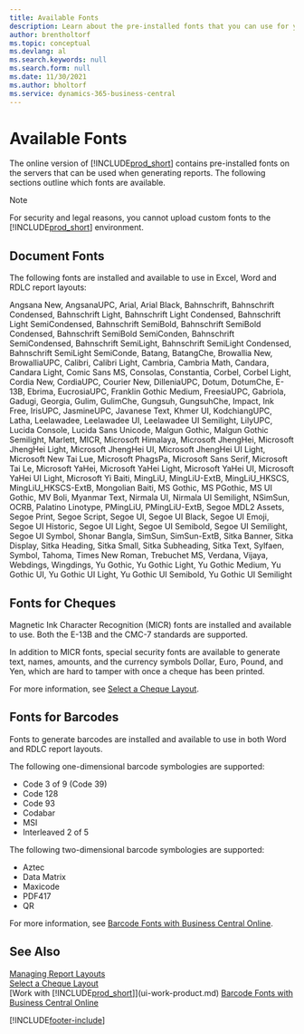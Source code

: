 ```yaml
---
title: Available Fonts
description: Learn about the pre-installed fonts that you can use for your externally-facing reports.
author: brentholtorf
ms.topic: conceptual
ms.devlang: al
ms.search.keywords: null
ms.search.form: null
ms.date: 11/30/2021
ms.author: bholtorf
ms.service: dynamics-365-business-central
---
```

# <a name="available-fonts"></a>Available Fonts

The online version of [!INCLUDE[prod_short](includes/prod_short.md)] contains pre-installed fonts on the servers that can be used when generating reports. The following sections outline which fonts are available.

> [!NOTE]
> For security and legal reasons, you cannot upload custom fonts to the [!INCLUDE[prod_short](includes/prod_short.md)] environment.

## <a name="document-fonts"></a>Document Fonts

The following fonts are installed and available to use in Excel, Word and RDLC report layouts:
 
Angsana New, AngsanaUPC, Arial, Arial Black, Bahnschrift, Bahnschrift Condensed, Bahnschrift Light, Bahnschrift Light Condensed, Bahnschrift Light SemiCondensed, Bahnschrift SemiBold, Bahnschrift SemiBold Condensed, Bahnschrift SemiBold SemiConden, Bahnschrift SemiCondensed, Bahnschrift SemiLight, Bahnschrift SemiLight Condensed, Bahnschrift SemiLight SemiConde, Batang, BatangChe, Browallia New, BrowalliaUPC, Calibri, Calibri Light, Cambria, Cambria Math, Candara, Candara Light, Comic Sans MS, Consolas, Constantia, Corbel, Corbel Light, Cordia New, CordiaUPC, Courier New, DilleniaUPC, Dotum, DotumChe, E-13B, Ebrima, EucrosiaUPC, Franklin Gothic Medium, FreesiaUPC, Gabriola, Gadugi, Georgia, Gulim, GulimChe, Gungsuh, GungsuhChe, Impact, Ink Free, IrisUPC, JasmineUPC, Javanese Text, Khmer UI, KodchiangUPC, Latha, Leelawadee, Leelawadee UI, Leelawadee UI Semilight, LilyUPC, Lucida Console, Lucida Sans Unicode, Malgun Gothic, Malgun Gothic Semilight, Marlett, MICR, Microsoft Himalaya, Microsoft JhengHei, Microsoft JhengHei Light, Microsoft JhengHei UI, Microsoft JhengHei UI Light, Microsoft New Tai Lue, Microsoft PhagsPa, Microsoft Sans Serif, Microsoft Tai Le, Microsoft YaHei, Microsoft YaHei Light, Microsoft YaHei UI, Microsoft YaHei UI Light, Microsoft Yi Baiti, MingLiU, MingLiU-ExtB, MingLiU_HKSCS, MingLiU_HKSCS-ExtB, Mongolian Baiti, MS Gothic, MS PGothic, MS UI Gothic, MV Boli, Myanmar Text, Nirmala UI, Nirmala UI Semilight, NSimSun, OCRB, Palatino Linotype, PMingLiU, PMingLiU-ExtB, Segoe MDL2 Assets, Segoe Print, Segoe Script, Segoe UI, Segoe UI Black, Segoe UI Emoji, Segoe UI Historic, Segoe UI Light, Segoe UI Semibold, Segoe UI Semilight, Segoe UI Symbol, Shonar Bangla, SimSun, SimSun-ExtB, Sitka Banner, Sitka Display, Sitka Heading, Sitka Small, Sitka Subheading, Sitka Text, Sylfaen, Symbol, Tahoma, Times New Roman, Trebuchet MS, Verdana, Vijaya, Webdings, Wingdings, Yu Gothic, Yu Gothic Light, Yu Gothic Medium, Yu Gothic UI, Yu Gothic UI Light, Yu Gothic UI Semibold, Yu Gothic UI Semilight

## <a name="fonts-for-checks"></a>Fonts for Cheques

Magnetic Ink Character Recognition (MICR) fonts are installed and available to use. Both the E-13B and the CMC-7 standards are supported.  

In addition to MICR fonts, special security fonts are available to generate text, names, amounts, and the currency symbols Dollar, Euro, Pound, and Yen, which are hard to tamper with once a cheque has been printed.  

For more information, see [Select a Cheque Layout](finance-how-define-check-layouts.md).  

## <a name="fonts-for-barcodes"></a>Fonts for Barcodes
Fonts to generate barcodes are installed and available to use in both Word and RDLC report layouts.

The following one-dimensional barcode symbologies are supported:
* Code 3 of 9 (Code 39)
* Code 128
* Code 93
* Codabar
* MSI
* Interleaved 2 of 5

The following two-dimensional barcode symbologies are supported:
* Aztec
* Data Matrix
* Maxicode
* PDF417
* QR

For more information, see [Barcode Fonts with Business Central Online](/dynamics365/business-central/dev-itpro/developer/devenv-report-barcode-fonts).

## <a name="see-also"></a>See Also

[Managing Report Layouts](ui-manage-report-layouts.md)  
[Select a Cheque Layout](finance-how-define-check-layouts.md)  
[Work with [!INCLUDE[prod_short](includes/prod_short.md)]](ui-work-product.md)
[Barcode Fonts with Business Central Online](/dynamics365/business-central/dev-itpro/developer/devenv-report-barcode-fonts)

[!INCLUDE[footer-include](includes/footer-banner.md)]
